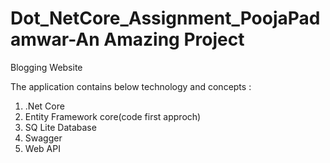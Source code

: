 # Dot_NetCore_Assignment_PoojaPadamwar-An Amazing Project
Blogging Website

The application contains below technology and concepts :
1. .Net Core
2. Entity Framework core(code first approch)
3. SQ Lite Database
4. Swagger
5. Web API


